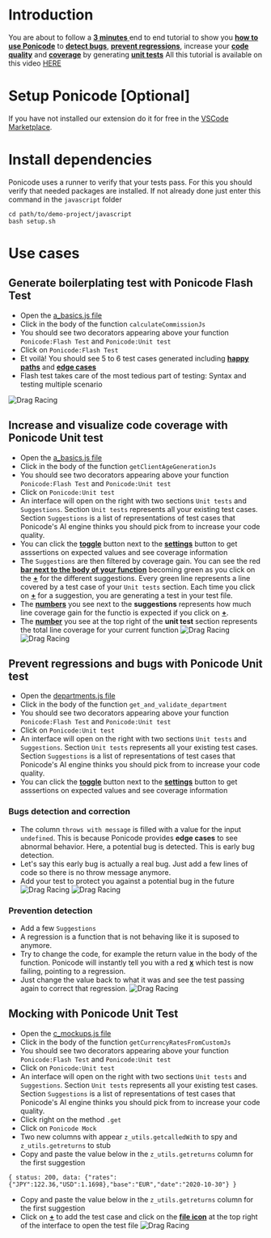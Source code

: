 # Introduction
You are about to follow a <ins> **3 minutes** </ins> end to end tutorial to show you <ins>**how to use Ponicode**</ins> to <ins>**detect bugs**</ins>, <ins>**prevent regressions**</ins>, increase your <ins>**code quality**</ins> and <ins>**coverage**</ins> by generating <ins>**unit tests**</ins>
All this tutorial is available on this video [HERE](https://ponicode.com)

# Setup Ponicode [Optional]
If you have not installed our extension do it for free in the [VSCode Marketplace](https://marketplace.visualstudio.com/items?itemName=ponicode.ponicode).

# Install dependencies
Ponicode uses a runner to verify that your tests pass. For this you should verify that needed packages are installed.
If not already done just enter this command in the `javascript` folder

```
cd path/to/demo-project/javascript
bash setup.sh
```

# Use cases
## Generate boilerplating test with Ponicode Flash Test

- Open the [a_basics.js file](./a_basics.js)
- Click in the body of the function `calculateCommissionJs`
- You should see two decorators appearing above your function `Ponicode:Flash Test` and `Ponicode:Unit test`
- Click on `Ponicode:Flash Test`
- Et voilà! You should see 5 to 6 test cases generated including <ins>**happy paths**</ins> and <ins>**edge cases**</ins>
- Flash test takes care of the most tedious part of testing: Syntax and testing multiple scenario

![Drag Racing](screenshots/flashtest.png)

## Increase and visualize code coverage with Ponicode Unit test
- Open the [a_basics.js file](./a_basics.js)
- Click in the body of the function `getClientAgeGenerationJs`
- You should see two decorators appearing above your function `Ponicode:Flash Test` and `Ponicode:Unit test`
- Click on `Ponicode:Unit test`
- An interface will open on the right with two sections `Unit tests` and `Suggestions`. Section `Unit tests` represents all your existing test cases. Section `Suggestions` is a list of representations of test cases that Ponicode's AI engine thinks you should pick from to increase your code quality.
- You can click the <ins>**toggle**</ins> button next to the <ins>**settings**</ins> button to get asssertions on expected values and see coverage information
- The `Suggestions` are then filtered by coverage gain. You can see the red <ins>**bar next to the body of your function**</ins> becoming green as you click on the <ins>**+**</ins> for the different suggestions. Every green line represents a line covered by a test case of your `Unit tests` section. Each time you click on <ins>**+**</ins> for a suggestion, you are generating a test in your test file.
- The  <ins>**numbers**</ins> you see next to the **suggestions** represents how much line coverage gain for the functio is expected if you click on <ins>**+**</ins>. 
- The  <ins>**number**</ins> you see at the top right of the **unit test** section represents the total line coverage for your current function
![Drag Racing](screenshots/coverage.png)
![Drag Racing](screenshots/coverage.gif)

## Prevent regressions and bugs with Ponicode Unit test
- Open the [departments.js file](./timeoff-management-application/lib/route/departments.js)
- Click in the body of the function `get_and_validate_department`
- You should see two decorators appearing above your function `Ponicode:Flash Test` and `Ponicode:Unit test`
- Click on `Ponicode:Unit test`
- An interface will open on the right with two sections `Unit tests` and `Suggestions`. Section `Unit tests` represents all your existing test cases. Section `Suggestions` is a list of representations of test cases that Ponicode's AI engine thinks you should pick from to increase your code quality.
- You can click the <ins>**toggle**</ins> button next to the <ins>**settings**</ins> button to get asssertions on expected values and see coverage information
### Bugs detection and correction
- The column `throws with message` is filled with a value for the input `undefined`. This is because Ponicode provides **edge cases** to see abnormal behavior. Here, a potential bug is detected. This is early bug detection.
- Let's say this early bug is actually a real bug. Just add a few lines of code so there is no throw message anymore.
- Add your test to protect you against a potential bug in the future
![Drag Racing](screenshots/detect-bugs.png)
![Drag Racing](screenshots/bugs-detection.gif)
### Prevention detection
- Add a few `Suggestions`
- A regression is a function that is not behaving like it is suposed to anymore.
- Try to change the code, for example the return value in the body of the function. Ponicode will instantly tell you with a red <ins>**x**</ins> which test is now failing, pointing to a regression.
- Just change the value back to what it was and see the test passing again to correct that regression.
![Drag Racing](screenshots/prevention-detection.gif)


## Mocking with Ponicode Unit Test
- Open the [c_mockups.js file](./c_mockups.js)
- Click in the body of the function `getCurrencyRatesFromCustomJs`
- You should see two decorators appearing above your function `Ponicode:Flash Test` and `Ponicode:Unit test`
- Click on `Ponicode:Unit test`
- An interface will open on the right with two sections `Unit tests` and `Suggestions`. Section `Unit tests` represents all your existing test cases. Section `Suggestions` is a list of representations of test cases that Ponicode's AI engine thinks you should pick from to increase your code quality.
- Click right on the method `.get`
- Click on `Ponicode Mock`
- Two new columns with appear `z_utils.getcalledWith` to spy and `z_utils.getreturns` to stub
- Copy and paste the value below in the `z_utils.getreturns` column for the first suggestion
```
{ status: 200, data: {"rates":{"JPY":122.36,"USD":1.1698},"base":"EUR","date":"2020-10-30"} }
```
- Copy and paste the value below in the `z_utils.getreturns` column for the first suggestion
- Click on <ins>**+**</ins> to add the test case and click on the <ins>**file icon**</ins> at the top right of the interface to open the test file
![Drag Racing](screenshots/mocking-js.gif)